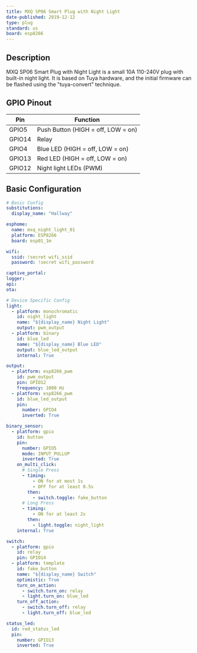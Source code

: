 ```yaml
---
title: MXQ SP06 Smart Plug with Night Light
date-published: 2019-12-12
type: plug
standard: us
board: esp8266
---
```


## Description

MXQ SP06 Smart Plug with Night Light is a small 10A 110-240V plug with built-in night light. It is based on Tuya hardware, and the initial firmware can be flashed using the "tuya-convert" technique.

## GPIO Pinout

| Pin    | Function                           |
| ------ | ---------------------------------- |
| GPIO5  | Push Button (HIGH = off, LOW = on) |
| GPIO14 | Relay                              |
| GPIO4  | Blue LED (HIGH = off, LOW = on)    |
| GPIO13 | Red LED (HIGH = off, LOW = on)     |
| GPIO12 | Night light LEDs (PWM)             |

## Basic Configuration

```yaml
# Basic Config
substitutions:
  display_name: "Hallway"

esphome:
  name: mxq_night_light_01
  platform: ESP8266
  board: esp01_1m

wifi:
  ssid: !secret wifi_ssid
  password: !secret wifi_password

captive_portal:
logger:
api:
ota:

# Device Specific Config
light:
  - platform: monochromatic
    id: night_light
    name: "${display_name} Night Light"
    output: pwm_output
  - platform: binary
    id: blue_led
    name: "${display_name} Blue LED"
    output: blue_led_output
    internal: True

output:
  - platform: esp8266_pwm
    id: pwm_output
    pin: GPIO12
    frequency: 1000 Hz
  - platform: esp8266_pwm
    id: blue_led_output
    pin:
      number: GPIO4
      inverted: True

binary_sensor:
  - platform: gpio
    id: button
    pin:
      number: GPIO5
      mode: INPUT_PULLUP
      inverted: True
    on_multi_click:
      # Single Press
      - timing:
          - ON for at most 1s
          - OFF for at least 0.5s
        then:
          - switch.toggle: fake_button
      # Long Press
      - timing:
          - ON for at least 2s
        then:
          - light.toggle: night_light
    internal: True

switch:
  - platform: gpio
    id: relay
    pin: GPIO14
  - platform: template
    id: fake_button
    name: "${display_name} Switch"
    optimistic: True
    turn_on_action:
      - switch.turn_on: relay
      - light.turn_on: blue_led
    turn_off_action:
      - switch.turn_off: relay
      - light.turn_off: blue_led

status_led:
  id: red_status_led
  pin:
    number: GPIO13
    inverted: True
```
